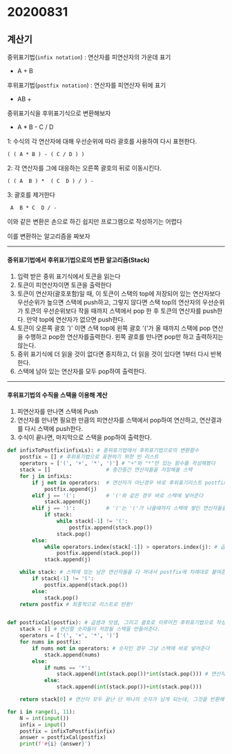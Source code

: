 # 20200831

## 계산기

중위표기법(`infix notation`) : 연산자를 피연산자의 가운데 표기

- A + B

후위표기법(`postfix notation`) : 연산자를 피연산자 뒤에 표기

- AB +

중위표기식을 후위표기식으로 변환해보자

- A * B - C / D

1: 수식의 각 연산자에 대해 우선순위에 따라 괄호를 사용하여 다시 표현한다.

`( ( A * B ) - ( C / D ) )`

2: 각 연산자를 그에 대응하는 오른쪽 괄호의 뒤로 이동시킨다.

`( ( A  B ) *  ( C  D ) / ) -`

3: 괄호를 제거한다

` A  B * C  D / -`

이와 같은 변환은 손으로 하긴 쉽지만 프로그램으로 작성하기는 어렵다

이를 변환하는 알고리즘을 짜보자

---

#### 중위표기법에서 후위표기법으로의 변환 알고리즘(Stack)

1. 입력 받은 중위 표기식에서 토큰을 읽는다
2. 토큰이 피연산자이면 토큰을 출력한다
3. 토큰이 연산자(괄호포함)일 때, 이 토큰이 스택의 top에 저장되어 있는 연산자보다 우선순위가 높으면 스택에 push하고, 그렇지 않다면 스택 top의 연산자의 우선순위가 토큰의 우선순위보다 작을 때까지 스택에서 pop 한 후 토큰의 연산자를 push한다. 만약 top에 연산자가 없으면 push한다.
4. 토큰이 오른쪽 괄호 ')' 이면 스택 top에 왼쪽 괄호 '('가 올 때까지 스택에 pop 연산을 수행하고 pop한 연산자를출력한다. 왼쪽 괄호를 만나면 pop만 하고 출력하지는 않는다.
5. 중위 표기식에 더 읽을 것이 없다면 중지하고, 더 읽을 것이 있다면 1부터 다시 반복한다.
6. 스택에 남아 있는 연산자를 모두 pop하여 출력한다.

---

#### 후위표기법의 수직을 스택을 이용해 계산

1. 피연산자를 만나면 스택에 Push
2. 연산자를 만나면 필요한 만큼의 피연산자를 스택에서 pop하여 연산하고, 연산결과를 다시 스택에 push한다.
3. 수식이 끝나면, 마지막으로 스택을 pop하여 출력한다.

```python
def infixToPostfix(infixLs): # 중위표기법에서 후위표기법으로의 변환함수
    postfix = [] # 후위표기법으로 표현하기 위한 빈 리스트
    operators = ['(', '+', '*', ')'] # "+"와 "*"만 있는 함수를 작성해봤다
    stack = [] 					# 중간중간 연산자들을 저장해둘 스택
    for j in infixLs:
        if j not in operators:  # 연산자가 아닌경우 바로 후위표기리스트 postfix에 넣는다
            postfix.append(j)
        elif j == '(': 			# '('와 같은 경우 바로 스택에 넣어준다
            stack.append(j)
        elif j == ')': 			# ')'는 '('가 나올때까지 스택에 쌓인 연산자들을 pop() 해서 postfix에 저장한다
            if stack:
                while stack[-1] != '(':
                    postfix.append(stack.pop())
                stack.pop()
        else:
            while operators.index(stack[-1]) > operators.index(j): # 곱셈을 덧셈보다 우선시하기에 우선시하는 것은 그대로(즉 후위표기법에서 왼																	   쪽에 그대로 두고, 만약 그 반대인경우 앞에 있는 곱셈들을 다 pop해준다)
                postfix.append(stack.pop())
            stack.append(j)

    while stack: # 스택에 있는 남은 연산자들을 다 꺼내서 postfix에 차례대로 붙여준다.
        if stack[-1] != '(':
            postfix.append(stack.pop())
        else:
            stack.pop()
    return postfix # 최종적으로 리스트로 반환!


def postfixCal(postfix): # 곱셈과 덧셈, 그리고 괄호로 이루어진 후위표기법으로 작성된 리스트를 입력받아 계산하여 값을 반환하는 함수이다
    stack = [] # 연산할 숫자들이 저장될 스택을 만들어준다.
    operators = ['(', '+', '*', ')']
    for nums in postfix:
        if nums not in operators: # 숫자인 경우 그냥 스택에 바로 넣어준다
            stack.append(nums)
        else:
            if nums == '*':
                stack.append(int(stack.pop())*int(stack.pop())) # 연산자가 나오는순간 바로 그 연산을 앞선 두 숫자에 대해 계산해서 저장한다
            else:
                stack.append(int(stack.pop())+int(stack.pop()))

    return stack[0] # 연산이 모두 끝난 단 하나의 숫자가 남게 되는데, 그것을 반환해준다.

for i in range(1, 11):
    N = int(input())
    infix = input()
    postfix = infixToPostfix(infix)
    answer = postfixCal(postfix)
    print(f'#{i} {answer}')
```

